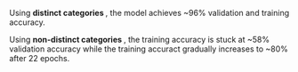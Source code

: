 Using <b> distinct categories </b>, the model achieves ~96% validation and training accuracy. 

Using <b> non-distinct categories </b>, the training accuracy is stuck at ~58% validation accuracy 
while the training accuract gradually increases to ~80% after 22 epochs.

